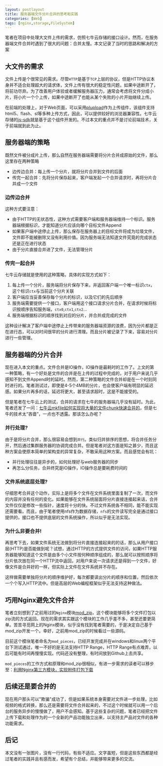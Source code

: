 ```yaml
---
layout: postlayout
title: 服务器端文件分片合并的思考和实践
categories: [Web]
tags: [nginx,storage,FileSystem]
---
```


笔者在项目中处理大文件上传的需求，仿照七牛云存储的接口设计。然而，在服务器端文件合并时遇到了很大的问题：合并太慢。本文记录了当时的思路和解决的方案


## 大文件的需求

文件上传是个很常见的需求。尽管`HTTP`是基于`TCP`上层的协议，但是HTTP协议本身并不适合处理超大的请求体，文件上传有很大的稳定性问题，如果中途断开了，将前功尽弃。为了改善用户体验或者缓解服务器压力，通常会考虑将文件分成小片，将小片一个个上传，如果中途断开了也能从某个失败的小片开始继续上传。

在前端的处理上，对于Web页面，可以采用[plupload](http://www.plupload.com/)作为上传组件，该组件支持html5、flash、sl等多种上传方式，因此，可以提供较好的浏览器兼容性。七牛云存储的[js-sdk](https://github.com/qiniupd/qiniu-js-sdk/)就是基于这个组件开发的。不过本文的重点并不是讨论前端技术，关于前端就到此为止。


## 服务器端的策略

既然文件被分成片上传，那么自然在服务器端需要将分片合并成原始的文件，那么这里存在两种策略

- 边传边合并：每上传一个分片，就将分片合并到文件的后面
- 传完一起合并：先将分片保存起来，客户端发起一个合并请求时，再将分片合并成一个文件

### 边传边合并

这种方式要注意：

- 由于HTTP的无状态性，这种方式需要客户端和服务器端维持一个标识。服务器端根据标识，才能知道分片应该向哪个目标文件Append
- 如果客户端中途停止上传，那么保存在服务器上的目标文件将成为垃圾文件，文件即不能被删除又没有利用价值。因为服务端无法知道文件究竟的完成状态还是正在进行状态
- 由于分片直接合并进了文件，无法管理分片

### 传完一起合并

七牛云存储就是使用的这种策略，具体的实现方式如下：

1. 每上传一个分片，服务端将分片保存下来，并返回客户端一个唯一标识`ctx`，这个标识`ctx`与当前这个分片关联
2. 客户端应当妥善保存每个分片的标识，以及它们的先后顺序
3. 服务端需要提供一个接口，客户端用这个接口请求分片合并，在请求时候将标识按顺序告知服务端，`ctx0`,`ctx1`,`ctx2`...
4. 服务端根据标识的顺序找到对应的分片，并合并成完成的文件

这种设计解决了客户端中途停止上传带来的服务器端资源的浪费，因为分片都是正在进行态，可以对时间很早的分片进行清理。而且分片被记录了下来，容易对分片进行一些管理。


## 服务器端的分片合并

现在进入本文的重点。文件合并是IO操作，IO操作是最耗时的工作了。上文的第一种策略，有一个好处是文件的合并是在上传的过程中完成的，对于用户来说几乎感知不到文件Append时的延时。然而，第二种策略的文件合并却是在一个时刻同时进行的。笔者测试过，即使是4-5个4MB的分片，也会使客户端有明显的延迟感。如果分片再多的话，延迟将更大，甚至请求超时，这是不能接受的。

但是笔者在七牛云上的测试，合并的请求在七牛的服务器端几乎没有延时。为此，笔者还发了一问：[七牛云mkfile如何实现将大量的文件chunk快速合并的](http://segmentfault.com/q/1010000000583916)，但是七牛的技术太“吝啬”，一点也不透露。那该怎么办呢？


### 并行处理?

由于是将分片合并，那么很容易会想到`并行`。类似归并排序的思想，将合并任务分开，然后通过集群服务器的协调完成合并。但是笔者对这方面是知之甚少，而且这种方案会使原本简单的架构变的异常复杂，不敢采用这种方案。而且感觉会有坑：

- 并行处理往往是异步的，如何处理好与web服务器的同步
- 再怎么分任务，合并终究是IO操作，IO操作总是要耗费时间的


### 文件系统底层处理?

仔细思考合并这个动作，实际上是将多个文件在文件系统里面复制了一次，而文件的内容并没有任何的变化。如果能够在文件系统层面将分片直接连接起来话，合并文件仅仅是修改一些指针，速度将十分的快。不过文件系统各不相同，能不能实现还需要看。而且，由于笔者使用nfs作为数据存储，`nfs`的文件读写完全是通过接口提供的，接口也不提供底层的文件系统操作，所以似乎是无法实现。


### 为什么非要合并!

再思考下去，如果文件系统无法做到将分片直接连接起来的的话，那么从用户接口层(HTTP)是否能做到呢？试想，通过HTTP的方式提供文件的访问，如果HTTP服务器能够知道这个文件是由多个小文件按何种顺序组成的，那么就可以按照顺序将分片依次放在同一个HTTP流中返回，对用户来说一次请求还是得到一个文件，好像文件是合并好的一样，但实际上文件在文件系统并不存在。

这样做需要单独将分片的顺序维护好，每次都要读出分片的顺序和位置，然后依次一个个写入HTTP流中。但是高层的Web编程框架似乎无法支持这种做法。


## 巧用Nginx避免文件合并

笔者立刻想到了之前用过的`Nginx`模块[mod_zip](https://github.com/evanmiller/mod_zip)，这个模块能够将多个文件打包以zip流的方式返回。现在的需求其实跟这个模块的工作几乎差不多，甚至还要更简单。苦苦寻觅网上的Nginx模块，似乎没有找到笔者需要的，于是决定自己基于mod_zip开发一个。幸好，之前用mod_zip的时候看过一些源码。

目前这个模块笔者命名为`mod_pieces`，已经开发完成并在windows和linux两个平台下测试通过，唯一不好的是无法支持HTTP Range，HTTP Range有点难弄，以后可能有时间再慢慢实现。代码还没有整理，有时间放到Github上去共享。

`mod_pieces`的工作方式和原理和mod_zip很相似，有进一步需求的读者可以移步至：[利用Nginx第三方模块，实现附件打包下载](http://yufenghe.github.io/open-source/2014/07/28/nginx-mod-zip.html) 


## 后续还是要合并的

现在用户那头可以"欺骗"成功了，但是如果系统本身需要对文件进一步处理，比如视频的格式转换，那么还是需要将文件合并起来的，不过这个时候就可以用一个后台的服务异步的慢慢做了，用户不会感知。基于这些复杂的问题，笔者已经把文件上传下载和处理作为的一个全新的产品功能独立出来，以支持主产品对文件的各种功能需求。


## 后记

本文没有一张图片，没有一行代码，有些不适应。文字虽短，但是这些东西都是经过笔者的实践并且有感而发，希望有个总结，并能够带来更多的交流。